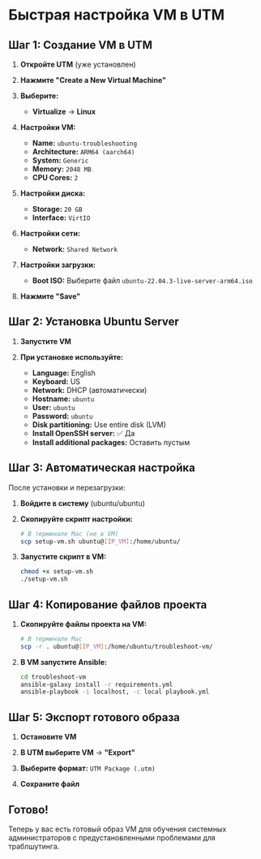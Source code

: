 # Быстрая настройка VM в UTM

## Шаг 1: Создание VM в UTM

1. **Откройте UTM** (уже установлен)

2. **Нажмите "Create a New Virtual Machine"**

3. **Выберите:**
   - **Virtualize** → **Linux**

4. **Настройки VM:**
   - **Name:** `ubuntu-troubleshooting`
   - **Architecture:** `ARM64 (aarch64)`
   - **System:** `Generic`
   - **Memory:** `2048 MB`
   - **CPU Cores:** `2`

5. **Настройки диска:**
   - **Storage:** `20 GB`
   - **Interface:** `VirtIO`

6. **Настройки сети:**
   - **Network:** `Shared Network`

7. **Настройки загрузки:**
   - **Boot ISO:** Выберите файл `ubuntu-22.04.3-live-server-arm64.iso`

8. **Нажмите "Save"**

## Шаг 2: Установка Ubuntu Server

1. **Запустите VM**

2. **При установке используйте:**
   - **Language:** English
   - **Keyboard:** US
   - **Network:** DHCP (автоматически)
   - **Hostname:** `ubuntu`
   - **User:** `ubuntu`
   - **Password:** `ubuntu`
   - **Disk partitioning:** Use entire disk (LVM)
   - **Install OpenSSH server:** ✅ Да
   - **Install additional packages:** Оставить пустым

## Шаг 3: Автоматическая настройка

После установки и перезагрузки:

1. **Войдите в систему** (ubuntu/ubuntu)

2. **Скопируйте скрипт настройки:**
   ```bash
   # В терминале Mac (не в VM)
   scp setup-vm.sh ubuntu@[IP_VM]:/home/ubuntu/
   ```

3. **Запустите скрипт в VM:**
   ```bash
   chmod +x setup-vm.sh
   ./setup-vm.sh
   ```

## Шаг 4: Копирование файлов проекта

1. **Скопируйте файлы проекта на VM:**
   ```bash
   # В терминале Mac
   scp -r . ubuntu@[IP_VM]:/home/ubuntu/troubleshoot-vm/
   ```

2. **В VM запустите Ansible:**
   ```bash
   cd troubleshoot-vm
   ansible-galaxy install -r requirements.yml
   ansible-playbook -i localhost, -c local playbook.yml
   ```

## Шаг 5: Экспорт готового образа

1. **Остановите VM**

2. **В UTM выберите VM** → **"Export"**

3. **Выберите формат:** `UTM Package (.utm)`

4. **Сохраните файл**

## Готово! 

Теперь у вас есть готовый образ VM для обучения системных администраторов с предустановленными проблемами для траблшутинга.
